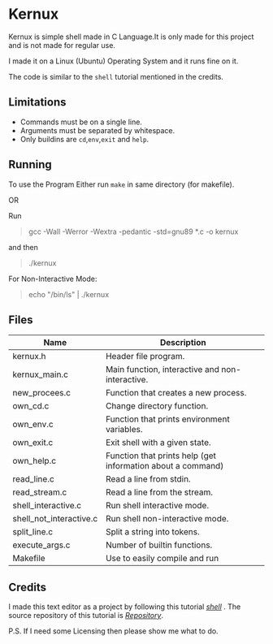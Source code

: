 # Kernux
Kernux is simple shell made in C Language.It is only made for this project and is not made for regular use.

I made it on a Linux (Ubuntu) Operating System and it runs fine on it.

The code is similar to the `shell` tutorial mentioned in the credits.


## Limitations
- Commands must be on a single line.
- Arguments must be separated by whitespace.
- Only buildins are `cd`,`env`,`exit` and `help`.


## Running
To use the Program Either run `make` in same directory (for makefile).

OR

Run
> gcc -Wall -Werror -Wextra -pedantic -std=gnu89 *.c -o kernux

and then
> ./kernux

For Non-Interactive Mode:
> echo "/bin/ls" | ./kernux

## Files

| Name | Description |
| ------------------------------ | -------------------------------------------- |
| kernux.h | Header file program. |
| kernux_main.c | Main function, interactive and non-interactive. |
| new_procees.c | Function that creates a new process. |
| own_cd.c | Change directory function. |
| own_env.c | Function that prints environment variables. |
| own_exit.c | Exit shell with a given state. |
| own_help.c | Function that prints help (get information about a command) |
| read_line.c | Read a line from stdin. |
| read_stream.c | Read a line from the stream. |
| shell_interactive.c | Run shell interactive mode. |
| shell_not_interactive.c | Run shell non-interactive mode. |
| split_line.c | Split a string into tokens. |
| execute_args.c | Number of builtin functions. |
| Makefile | Use to easily compile and run |

## Credits
I made this text editor as a project by following this tutorial 
[*_shell_*](https://medium.com/@santiagobedoa/coding-a-shell-using-c-1ea939f10e7e) .
 The source repository of this tutorial is [*_Repository_*](https://github.com/santiagobedoa/shell/tree/master).

P.S. If I need some Licensing then please show me what to do.


